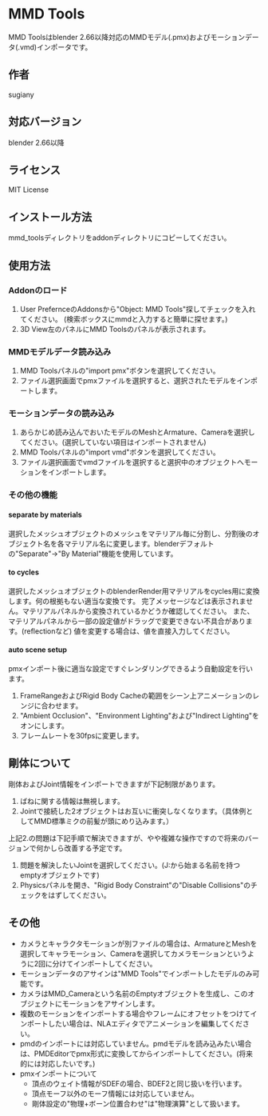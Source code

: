 # MMD Tools

MMD Toolsはblender 2.66以降対応のMMDモデル(.pmx)およびモーションデータ(.vmd)インポータです。

## 作者

sugiany

## 対応バージョン

blender 2.66以降

## ライセンス

MIT License

## インストール方法

mmd_toolsディレクトリをaddonディレクトリにコピーしてください。

## 使用方法

### Addonのロード

1. User PrefernceのAddonsから"Object: MMD Tools"探してチェックを入れてください。
   (検索ボックスにmmdと入力すると簡単に探せます。)
2. 3D View左のパネルにMMD Toolsのパネルが表示されます。

### MMDモデルデータ読み込み

1. MMD Toolsパネルの"import pmx"ボタンを選択してください。
2. ファイル選択画面でpmxファイルを選択すると、選択されたモデルをインポートします。

### モーションデータの読み込み

1. あらかじめ読み込んでおいたモデルのMeshとArmature、Cameraを選択してください。(選択していない項目はインポートされません)
2. MMD Toolsパネルの"import vmd"ボタンを選択してください。
3. ファイル選択画面でvmdファイルを選択すると選択中のオブジェクトへモーションをインポートします。

### その他の機能

#### separate by materials

選択したメッシュオブジェクトのメッシュをマテリアル毎に分割し、分割後のオブジェクト名を各マテリアル名に変更します。blenderデフォルトの"Separate"→"By Material"機能を使用しています。

#### to cycles

選択したメッシュオブジェクトのblenderRender用マテリアルをcycles用に変換します。何の根拠もない適当な変換です。
完了メッセージなどは表示されません。マテリアルパネルから変換されているかどうか確認してください。
また、マテリアルパネルから一部の設定値がドラッグで変更できない不具合があります。(reflectionなど)
値を変更する場合は、値を直接入力してください。

#### auto scene setup

pmxインポート後に適当な設定ですぐレンダリングできるよう自動設定を行います。

1. FrameRangeおよびRigid Body Cacheの範囲をシーン上アニメーションのレンジに合わせます。
2. "Ambient Occlusion"、"Environment Lighting"および"Indirect Lighting"をオンにします。
3. フレームレートを30fpsに変更します。


## 剛体について

剛体およびJoint情報をインポートできますが下記制限があります。

1. ばねに関する情報は無視します。
2. Jointで接続した2オブジェクトはお互いに衝突しなくなります。（具体例としてMMD標準ミクの前髪が頭にめり込みます。）

上記2.の問題は下記手順で解決できますが、やや複雑な操作ですので将来のバージョンで何かしら改善する予定です。

1. 問題を解決したいJointを選択してください。(J:から始まる名前を持つemptyオブジェクトです)
2. Physicsパネルを開き、"Rigid Body Constraint"の"Disable Collisions"のチェックをはずしてください。

## その他

* カメラとキャラクタモーションが別ファイルの場合は、ArmatureとMeshを選択してキャラモーション、Cameraを選択してカメラモーションというように2回に分けてインポートしてください。
* モーションデータのアサインは"MMD Tools"でインポートしたモデルのみ可能です。
* カメラはMMD_Cameraという名前のEmptyオブジェクトを生成し、このオブジェクトにモーションをアサインします。
* 複数のモーションをインポートする場合やフレームにオフセットをつけてインポートしたい場合は、NLAエディタでアニメーションを編集してください。
* pmdのインポートには対応していません。pmdモデルを読み込みたい場合は、PMDEditorでpmx形式に変換してからインポートしてください。(将来的には対応したいです。)
* pmxインポートについて
    * 頂点のウェイト情報がSDEFの場合、BDEF2と同じ扱いを行います。
    * 頂点モーフ以外のモーフ情報には対応していません。
    * 剛体設定の"物理+ボーン位置合わせ"は"物理演算"として扱います。
